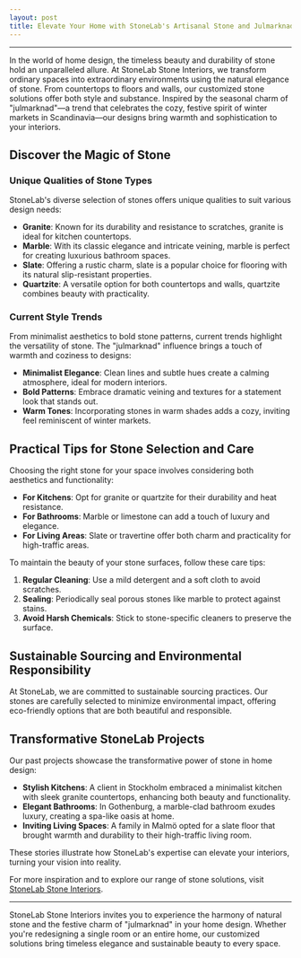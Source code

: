 ```yaml
---
layout: post
title: Elevate Your Home with StoneLab's Artisanal Stone and Julmarknad Inspiration
---
```



---

In the world of home design, the timeless beauty and durability of stone hold an unparalleled allure. At StoneLab Stone Interiors, we transform ordinary spaces into extraordinary environments using the natural elegance of stone. From countertops to floors and walls, our customized stone solutions offer both style and substance. Inspired by the seasonal charm of "julmarknad"—a trend that celebrates the cozy, festive spirit of winter markets in Scandinavia—our designs bring warmth and sophistication to your interiors.

## Discover the Magic of Stone

### Unique Qualities of Stone Types

StoneLab's diverse selection of stones offers unique qualities to suit various design needs:

- **Granite**: Known for its durability and resistance to scratches, granite is ideal for kitchen countertops.
- **Marble**: With its classic elegance and intricate veining, marble is perfect for creating luxurious bathroom spaces.
- **Slate**: Offering a rustic charm, slate is a popular choice for flooring with its natural slip-resistant properties.
- **Quartzite**: A versatile option for both countertops and walls, quartzite combines beauty with practicality.

### Current Style Trends

From minimalist aesthetics to bold stone patterns, current trends highlight the versatility of stone. The "julmarknad" influence brings a touch of warmth and coziness to designs:

- **Minimalist Elegance**: Clean lines and subtle hues create a calming atmosphere, ideal for modern interiors.
- **Bold Patterns**: Embrace dramatic veining and textures for a statement look that stands out.
- **Warm Tones**: Incorporating stones in warm shades adds a cozy, inviting feel reminiscent of winter markets.

## Practical Tips for Stone Selection and Care

Choosing the right stone for your space involves considering both aesthetics and functionality:

- **For Kitchens**: Opt for granite or quartzite for their durability and heat resistance.
- **For Bathrooms**: Marble or limestone can add a touch of luxury and elegance.
- **For Living Areas**: Slate or travertine offer both charm and practicality for high-traffic areas.

To maintain the beauty of your stone surfaces, follow these care tips:

1. **Regular Cleaning**: Use a mild detergent and a soft cloth to avoid scratches.
2. **Sealing**: Periodically seal porous stones like marble to protect against stains.
3. **Avoid Harsh Chemicals**: Stick to stone-specific cleaners to preserve the surface.

## Sustainable Sourcing and Environmental Responsibility

At StoneLab, we are committed to sustainable sourcing practices. Our stones are carefully selected to minimize environmental impact, offering eco-friendly options that are both beautiful and responsible.

## Transformative StoneLab Projects

Our past projects showcase the transformative power of stone in home design:

- **Stylish Kitchens**: A client in Stockholm embraced a minimalist kitchen with sleek granite countertops, enhancing both beauty and functionality.
- **Elegant Bathrooms**: In Gothenburg, a marble-clad bathroom exudes luxury, creating a spa-like oasis at home.
- **Inviting Living Spaces**: A family in Malmö opted for a slate floor that brought warmth and durability to their high-traffic living room.

These stories illustrate how StoneLab's expertise can elevate your interiors, turning your vision into reality.

For more inspiration and to explore our range of stone solutions, visit [StoneLab Stone Interiors](https://stonelab.se).

---

StoneLab Stone Interiors invites you to experience the harmony of natural stone and the festive charm of "julmarknad" in your home design. Whether you're redesigning a single room or an entire home, our customized solutions bring timeless elegance and sustainable beauty to every space.
